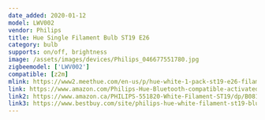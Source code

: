 ```yaml
---
date_added: 2020-01-12
model: LWV002
vendor: Philips
title: Hue Single Filament Bulb ST19 E26 
category: bulb
supports: on/off, brightness
image: /assets/images/devices/Philips_046677551780.jpg
zigbeemodel: ['LWV002']
compatible: [z2m]
mlink: https://www2.meethue.com/en-us/p/hue-white-1-pack-st19-e26-filament-edison/046677551780
link: https://www.amazon.com/Philips-Hue-Bluetooth-compatible-activated/dp/B07VRF9NWK
link2: https://www.amazon.ca/PHILIPS-551820-White-Filament-ST19/dp/B081BLN9W1
link3: https://www.bestbuy.com/site/philips-hue-white-filament-st19-bluetooth-smart-led-bulb-amber/6367456.p?skuId=6367456&intl=nosplash
---
```

